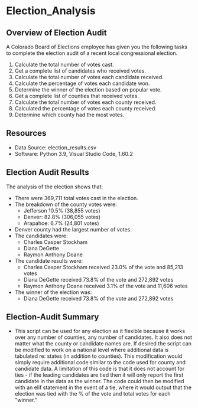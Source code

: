 # Election_Analysis

## Overview of Election Audit
A Colorado Board of Elections employee has given you the following tasks to complete the election audit of a recent local congressional election.

1. Calculate the total number of votes cast.
2. Get a complete list of candidates who received votes.
3. Calculate the total number of votes each candidate received.
4. Calculate the percentage of votes each candidate won.
5. Determine the winner of the election based on popular vote.
6. Get a complete list of counties that received votes.
7. Calculate the total number of votes each county received.
8. Calculated the percentage of votes each county received.
9. Determine which county had the most votes.

## Resources
- Data Source: election_results.csv
- Software: Python 3.9, Visual Studio Code, 1.60.2

## Election Audit Results 
The analysis of the election shows that:
- There were 369,711 total votes cast in the election.
- The breakdown of the county votes were:
    - Jefferson 10.5% (38,855 votes) 
    - Denver: 82.8% (306,055 votes)
    - Arapahoe: 6.7% (24,801 votes)
- Denver county had the largest number of votes.
- The candidates were:
    - Charles Casper Stockham
    - Diana DeGette
    - Raymon Anthony Doane
- The candidate results were:
    - Charles Casper Stockham received 23.0% of the vote and 85,213 votes
    - Diana DeGette received 73.8% of the vote and 272,892 votes
    - Raymon Anthony Doane received 3.1% of the vote and 11,606 votes
- The winner of the election was:
    - Diana DeGette received 73.8% of the vote and 272,892 votes


## Election-Audit Summary
- This script can be used for any election as it flexible because it works over any number of counties, any number of candidates. It also does not matter what the county or candidate names are. If desired the script can be modified to work on a national level where additional data is tabulated re: states (in addition to counties). This modification would simply require additional code similar to the code used for county and candidate data. A limitation of this code is that it does not account for ties - if the leading candidates are tied then it will only report the first candidate in the data as the winner. The code could then be modified with an elif statement in the event of a tie, where it would output that the election was tied with the % of the vote and total votes for each "winner." 

